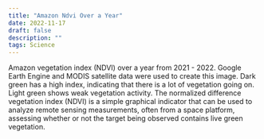 ```yaml
---
title: "Amazon Ndvi Over a Year"
date: 2022-11-17
draft: false
description: ""
tags: Science
---
```



Amazon vegetation index (NDVI) over a year from 2021 - 2022. Google Earth Engine and MODIS satellite data were used to create this image. Dark green has a high index, indicating that there is a lot of vegetation going on. Light green shows weak vegetation activity. The normalized difference vegetation index (NDVI) is a simple graphical indicator that can be used to analyze remote sensing measurements, often from a space platform, assessing whether or not the target being observed contains live green vegetation.